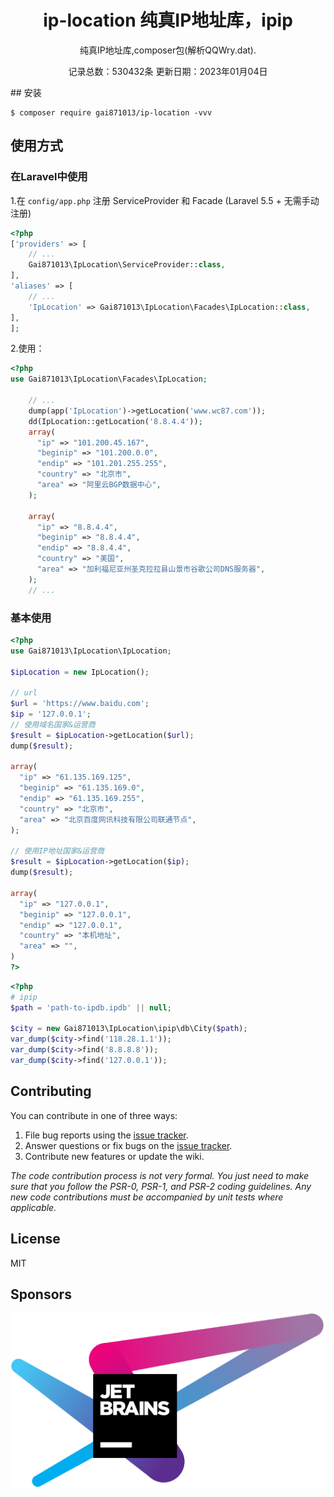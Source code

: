 <h1 align="center"> ip-location 纯真IP地址库，ipip </h1>
<p align="center"> 纯真IP地址库,composer包(解析QQWry.dat).</p>
<p align="center">记录总数：530432条
更新日期：2023年01月04日</p>
## 安装

```shell
$ composer require gai871013/ip-location -vvv
```

## 使用方式
### 在Laravel中使用
1.在 `config/app.php` 注册 ServiceProvider 和 Facade (Laravel 5.5 + 无需手动注册)
```php
<?php
['providers' => [
    // ...
    Gai871013\IpLocation\ServiceProvider::class,
],
'aliases' => [
    // ...
    'IpLocation' => Gai871013\IpLocation\Facades\IpLocation::class,
],
];
```
2.使用：

```php
<?php
use Gai871013\IpLocation\Facades\IpLocation;

    // ...
    dump(app('IpLocation')->getLocation('www.wc87.com'));
    dd(IpLocation::getLocation('8.8.4.4'));
    array(
      "ip" => "101.200.45.167",
      "beginip" => "101.200.0.0",
      "endip" => "101.201.255.255",
      "country" => "北京市",
      "area" => "阿里云BGP数据中心",
    );

    array(
      "ip" => "8.8.4.4",
      "beginip" => "8.8.4.4",
      "endip" => "8.8.4.4",
      "country" => "美国",
      "area" => "加利福尼亚州圣克拉拉县山景市谷歌公司DNS服务器",
    );
    // ...

```
### 基本使用
```php
<?php
use Gai871013\IpLocation\IpLocation;

$ipLocation = new IpLocation();

// url
$url = 'https://www.baidu.com';
$ip = '127.0.0.1';
// 使用域名国家&运营商
$result = $ipLocation->getLocation($url);
dump($result);

array(
  "ip" => "61.135.169.125",
  "beginip" => "61.135.169.0",
  "endip" => "61.135.169.255",
  "country" => "北京市",
  "area" => "北京百度网讯科技有限公司联通节点",
);

// 使用IP地址国家&运营商
$result = $ipLocation->getLocation($ip);
dump($result);

array(
  "ip" => "127.0.0.1",
  "beginip" => "127.0.0.1",
  "endip" => "127.0.0.1",
  "country" => "本机地址",
  "area" => "",
)
?>
```

```php
<?php
# ipip
$path = 'path-to-ipdb.ipdb' || null;

$city = new Gai871013\IpLocation\ipip\db\City($path);
var_dump($city->find('118.28.1.1'));
var_dump($city->find('8.8.8.8'));
var_dump($city->find('127.0.0.1'));
```

## Contributing

You can contribute in one of three ways:

1. File bug reports using the [issue tracker](https://github.com/gai871013/ip-location/issues).
2. Answer questions or fix bugs on the [issue tracker](https://github.com/gai871013/ip-location/issues).
3. Contribute new features or update the wiki.

_The code contribution process is not very formal. You just need to make sure that you follow the PSR-0, PSR-1, and PSR-2 coding guidelines. Any new code contributions must be accompanied by unit tests where applicable._

## License

MIT

## Sponsors
[![JetBrains](./jetbrains.svg )](https://www.jetbrains.com/?from=ip-location)
